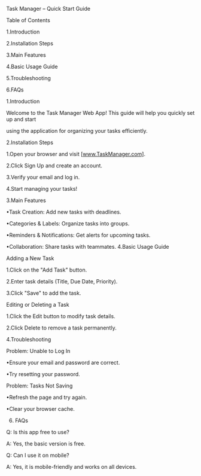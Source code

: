 Task Manager – Quick Start Guide

Table of Contents

1.Introduction

2.Installation Steps

3.Main Features

4.Basic Usage Guide

5.Troubleshooting

6.FAQs

1.Introduction

Welcome to the Task Manager Web App! This guide will help you quickly set up and start

using the application for organizing your tasks efficiently.

2.Installation Steps

1.Open your browser and visit [www.TaskManager.com].

2.Click Sign Up and create an account.

3.Verify your email and log in.

4.Start managing your tasks!

3.Main Features

•Task Creation: Add new tasks with deadlines.

•Categories & Labels: Organize tasks into groups.

•Reminders & Notifications: Get alerts for upcoming tasks.

•Collaboration: Share tasks with teammates.
4.Basic Usage Guide

Adding a New Task

1.Click on the "Add Task" button.

2.Enter task details (Title, Due Date, Priority).

3.Click "Save" to add the task.

Editing or Deleting a Task

1.Click the Edit button to modify task details.

2.Click Delete to remove a task permanently.

4.Troubleshooting

Problem: Unable to Log In

•Ensure your email and password are correct.

•Try resetting your password.

Problem: Tasks Not Saving

•Refresh the page and try again.

•Clear your browser cache.

6. FAQs

Q: Is this app free to use?

A: Yes, the basic version is free.

Q: Can I use it on mobile?

A: Yes, it is mobile-friendly and works on all devices.
